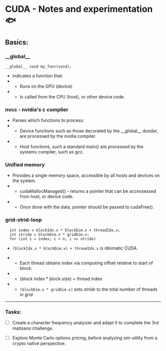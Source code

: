 # CUDA - Notes and experimentation 🐟

## Basics:
### \_\_global\_\_
```
__global__ void my_func(void);
```
- Indicates a function that:
- - Runs on the GPU (device)
- - Is called from the CPU (host), or other device code.

### nvcc - nvidia's c complier
- Parses which functions to process:
- - Device functions such as  those decorated by the \_\_global\_\_ dundar, are processed by the nvidia compiler.
- - Host functions, such a standard main() are processed by the systems compiler, such as gcc.

### Unified memory

- Provides a single memory space, accessible by all hosts and devices on the system.
- - cudaMallocManaged() - returns a pointer that can be accessessed from host, or device code.
- - Once done with the data, pointer should be passed to cudaFree().

### grid-strid-loop
```
  int index = blockIdx.x * blockDim.x + threadIdx.x;
  int stride = blockDim.x * gridDim.x;
  for (int i = index; i < n; i += stride)
```

- ```(blockIdx.x * blockDim.x) + threadIdx.x``` is idiomatic CUDA.
- - Each thread obtains index via computing offset relative to start of block.
- - (block index * block size) + thread index

- - ```(blockDim.x * gridDim.x)``` sets *stride* to the total number of threads in grid 
---

### Tasks:
- [ ] Create a character frequency analyizer and adapt it to complete the 3rd matisano challenge.

- [ ] Explore Monte Carlo options pricing, before analyzing sim utility from a crypto native perspective.
